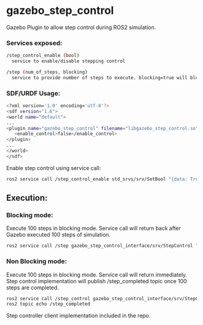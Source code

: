 # gazebo_step_control

Gazebo Plugin to allow step control during ROS2 simulation.

### Services exposed:
```sh
/step_control_enable (bool)
  service to enable/disable stepping control

/step (num_of_steps, blocking)
  service to provide number of steps to execute. blocking=true will block service call until steps are executed
```

### SDF/URDF Usage:
```sh
<?xml version='1.0' encoding='utf-8'?>
<sdf version="1.6">
<world name="default">
...
<plugin name="gazebo_step_control" filename="libgazebo_step_control.so">
   <enable_control>false</enable_control>
</plugin>
...
</world>
</sdf>
```

Enable step control using service call:
```sh
ros2 service call /step_control_enable std_srvs/srv/SetBool "{data: True}"
```

## Execution:
### Blocking mode:

Execute 100 steps in blocking mode. Service call will return back after Gazebo executed 100 steps of simulation.
```sh
ros2 service call /step gazebo_step_control_interface/srv/StepControl "{steps: 100, block: 1}"
```

### Non Blocking mode:

Execute 100 steps in blocking mode. Service call will return immediately. Step control implementation will publish /step_completed topic once 100 steps are completed.

```sh
ros2 service call /step_control gazebo_step_control_interface/srv/StepControl "{steps: 100, block: 0}"
ros2 topic echo /step_completed
```


Step controller client implementation included in the repo.
